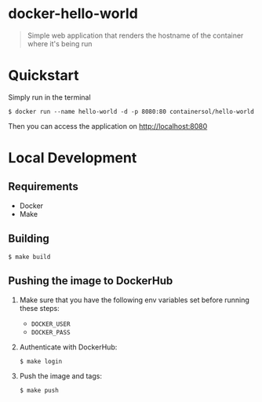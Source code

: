 # docker-hello-world

> Simple web application that renders the hostname of the container where it's being run

# Quickstart

Simply run in the terminal
```
$ docker run --name hello-world -d -p 8080:80 containersol/hello-world
```

Then you can access the application on [http://localhost:8080]()

# Local Development
## Requirements
  - Docker
  - Make

## Building

```
$ make build
```

## Pushing the image to DockerHub
1. Make sure that you have the following env variables set before running these steps:
   - `DOCKER_USER`
   - `DOCKER_PASS`

2. Authenticate with DockerHub:
   ```
   $ make login
   ```

3. Push the image and tags:
   ```
   $ make push
   ```
